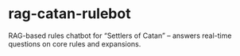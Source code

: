 # rag-catan-rulebot
RAG-based rules chatbot for “Settlers of Catan” – answers real-time questions on core rules and expansions.
